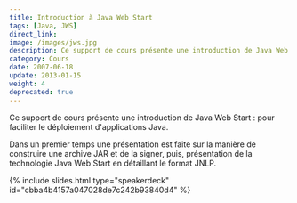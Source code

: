 ```yaml
---
title: Introduction à Java Web Start
tags: [Java, JWS]
direct_link: 
image: /images/jws.jpg
description: Ce support de cours présente une introduction de Java Web Start pour faciliter le déploiement d'applications Java.
category: Cours
date: 2007-06-18
update: 2013-01-15
weight: 4
deprecated: true
---
```


Ce support de cours présente une introduction de Java Web Start : pour faciliter le déploiement d'applications Java.

Dans un premier temps une présentation est faite sur la manière de construire une archive JAR et de la signer, puis, présentation de la technologie Java Web Start en détaillant le format JNLP.

{% include slides.html type="speakerdeck" id="cbba4b4157a047028de7c242b93840d4" %}
